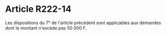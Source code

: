 # Article R222-14

Les dispositions du 7° de l'article précédent sont applicables aux demandes dont le montant n'excède pas 50 000 F.
